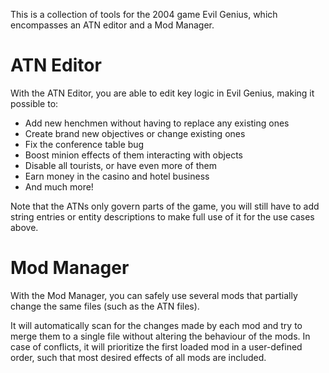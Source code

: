 This is a collection of tools for the 2004 game Evil Genius, which encompasses an ATN editor and a Mod Manager.

# ATN Editor
With the ATN Editor, you are able to edit key logic in Evil Genius, making it possible to:

* Add new henchmen without having to replace any existing ones
* Create brand new objectives or change existing ones
* Fix the conference table bug
* Boost minion effects of them interacting with objects
* Disable all tourists, or have even more of them
* Earn money in the casino and hotel business
* And much more!

Note that the ATNs only govern parts of the game, you will still have to add string entries or entity descriptions to make full use of it for the use cases above.

# Mod Manager
With the Mod Manager, you can safely use several mods that partially change the same files (such as the ATN files).

It will automatically scan for the changes made by each mod and try to merge them to a single file without altering the behaviour of the mods. In case of conflicts, it will prioritize the first loaded mod in a user-defined order, such that most desired effects of all mods are included.

